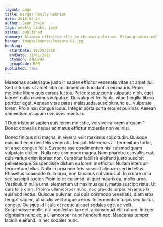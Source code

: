 ```yaml
---
layout: page
title: Berger Family Reunion
date: 2016-05-24
author: Sean Irwin
tags: weekly links, java
status: published
summary: Aliquam efficitur elit eu rhoncus pulvinar. Etiam gravida mollis.
banner: images/banner/leisure-01.jpg
booking:
  startDate: 10/28/2018
  endDate: 11/01/2018
  ctyhocn: ATLDVHX
  groupCode: BFR
published: true
---
```

Maecenas scelerisque justo in sapien efficitur venenatis vitae sit amet dui. Sed in turpis sit amet nibh condimentum tincidunt in eu mauris. Proin molestie libero quis cursus luctus. Pellentesque porta vulputate nibh, eget laoreet nulla maximus vulputate. Duis aliquet leo ligula, vitae fringilla libero porttitor eget. Aenean vitae purus malesuada, suscipit nunc eu, vulputate lorem. Proin non congue lacus. Integer porta porta eros et pulvinar. Aenean elementum et ipsum non condimentum.

1 Duis tristique sapien quis lorem molestie, vel viverra lorem aliquam
1 Donec convallis neque ac metus efficitur molestie non vel nisi.

Donec finibus nisi magna, in viverra velit maximus sollicitudin. Quisque euismod enim nec felis venenatis feugiat. Maecenas ac fermentum tortor, sit amet congue felis. Suspendisse condimentum nisl euismod quam vulputate dictum. Nulla nec commodo magna. Nam pharetra convallis erat, quis varius enim laoreet non. Curabitur facilisis eleifend justo suscipit pellentesque. Suspendisse dictum eu lorem in efficitur. Nullam interdum fermentum tellus.
Nulla in urna non felis suscipit aliquam sed in tellus. Phasellus commodo nulla urna, non faucibus dui varius ut. In ornare urna sed suscipit auctor. Proin id ex euismod, aliquet mauris eu, mollis urna. Vestibulum nulla urna, elementum ut maximus quis, mattis suscipit risus. Ut quis felis enim. Proin a ullamcorper nunc, nec gravida turpis. Vivamus in euismod lectus. Quisque pulvinar, dui quis commodo venenatis, diam eros feugiat sapien, ut iaculis velit augue a eros. In fermentum turpis sed luctus congue. Quisque id ligula et neque aliquet sodales eget ac velit. Suspendisse mollis nisl non lectus laoreet, a consequat elit rutrum. Integer dignissim nunc ex, a ullamcorper nunc hendrerit nec. Maecenas tempor lacinia eleifend. In nec sodales nunc.
